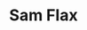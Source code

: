 ---
title: "Sam Flax"
address: "1800 E. Colonial Drive"
city: "Orlando"
state: "Florida"
country: "United States"
phone: "407-898-9785"
website: "samflaxorlando.com"
weburl: "https://www.samflaxorlando.com"
ecommerce: false
type: "stores"
---